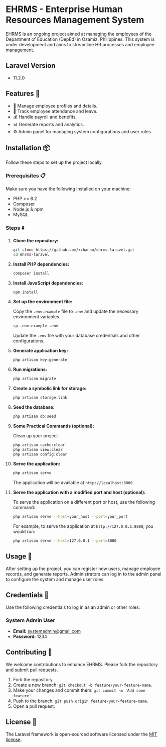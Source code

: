 # EHRMS - Enterprise Human Resources Management System

EHRMS is an ongoing project aimed at managing the employees of the Department of Education (DepEd) in Ozamiz, Philippines. This system is under development and aims to streamline HR processes and employee management.

## Laravel Version
- 11.2.0

## Features :star2:

- :bust_in_silhouette: Manage employee profiles and details.
- :calendar: Track employee attendance and leave.
- :moneybag: Handle payroll and benefits.
- :bar_chart: Generate reports and analytics.
- :gear: Admin panel for managing system configurations and user roles.

## Installation :package:

Follow these steps to set up the project locally.

### Prerequisites :clipboard:

Make sure you have the following installed on your machine:

- PHP >= 8.2
- Composer
- Node.js & npm
- MySQL

### Steps :arrow_down:

1. **Clone the repository:**

    ```bash
    git clone https://github.com/xchannn/ehrms-laravel.git
    cd ehrms-laravel
    ```

2. **Install PHP dependencies:**

    ```bash
    composer install
    ```

3. **Install JavaScript dependencies:**

    ```bash
    npm install
    ```

4. **Set up the environment file:**

    Copy the `.env.example` file to `.env` and update the necessary environment variables.

    ```bash
    cp .env.example .env
    ```

    Update the `.env` file with your database credentials and other configurations.

5. **Generate application key:**

    ```bash
    php artisan key:generate
    ```

6. **Run migrations:**

    ```bash
    php artisan migrate
    ```

7. **Create a symbolic link for storage:**

    ```bash
    php artisan storage:link
    ```

8. **Seed the database:**

    ```bash
    php artisan db:seed
    ```

9. **Some Practical Commands (optional):**

    Clean up your project

    ```bash
    php artisan cache:clear
    php artisan view:clear
    php artisan config:clear
    ```

10. **Serve the application:**

    ```bash
    php artisan serve
    ```

    The application will be available at `http://localhost:8000`.

11. **Serve the application with a modified port and host (optional):**

    To serve the application on a different port or host, use the following command:

    ```bash
    php artisan serve --host=your_host --port=your_port
    ```

    For example, to serve the application at `http://127.0.0.1:8080`, you would run:

    ```bash
    php artisan serve --host=127.0.0.1 --port=8080
    ```

## Usage :wrench:

After setting up the project, you can register new users, manage employee records, and generate reports. Administrators can log in to the admin panel to configure the system and manage user roles.

## Credentials :key:

Use the following credentials to log in as an admin or other roles:

### System Admin User
- **Email:** systemadmin@gmail.com
- **Password:** 1234

## Contributing :handshake:

We welcome contributions to enhance EHRMS. Please fork the repository and submit pull requests.

1. Fork the repository.
2. Create a new branch: `git checkout -b feature/your-feature-name`.
3. Make your changes and commit them: `git commit -m 'Add some feature'`.
4. Push to the branch: `git push origin feature/your-feature-name`.
5. Open a pull request.

## License :scroll:

The Laravel framework is open-sourced software licensed under the [MIT license](https://opensource.org/licenses/MIT).
